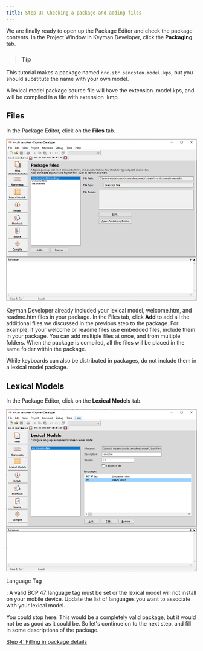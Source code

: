```yaml
---
title: Step 3: Checking a package and adding files
---
```


We are finally ready to open up the Package Editor and check the package
contents. In the Project Window in Keyman Developer, click the
**Packaging** tab.

> ### Tip
This tutorial makes a package named `nrc.str.sencoten.model.kps`, but
you should substitute the name with your own model.

A lexical model package source file will have the extension .model.kps,
and will be compiled in a file with extension .kmp.

## Files

In the Package Editor, click on the **Files**
tab.

![Lexical Model Package Files](/cdn/dev/img/developer/120/lm/tutorial_distribute_model_3_files.png)

Keyman Developer already included your lexical model, welcome.htm, and
readme.htm files in your package. In the Files tab, click
**Add** to add all the additional files we
discussed in the previous step to the package. For example, if your
welcome or readme files use embedded files, include them in your
package. You can add multiple files at once, and from multiple folders.
When the package is compiled, all the files will be placed in the same
folder within the package.

While keyboards can also be distributed in packages, do not include them
in a lexical model package.

## Lexical Models

In the Package Editor, click on the **Lexical Models** tab.

![Lexical Model Info](/cdn/dev/img/developer/120/lm/tutorial_distribute_model_3.png)

Language Tag

:   A valid BCP 47 language tag must be set or the lexical model will
    not install on your mobile device. Update the list of languages you
    want to associate with your lexical model.

You could stop here. This would be a completely valid package, but it
would not be as good as it could be. So let's continue on to the next
step, and fill in some descriptions of the package.

[Step 4: Filling in package details](step-4)